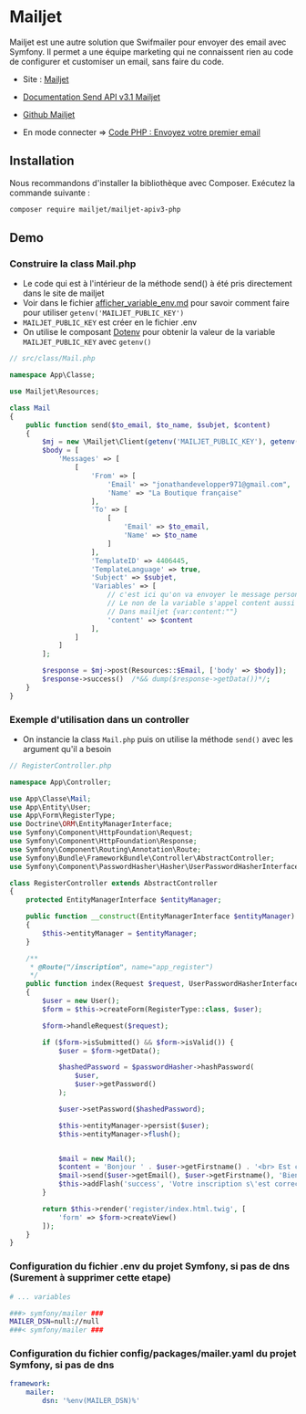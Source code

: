 # Mailjet

Mailjet est une autre solution que Swifmailer pour envoyer des email avec Symfony.
Il permet a une équipe marketing qui ne connaissent rien au code de configurer et customiser un email, sans faire du code. 

- Site : [Mailjet](https://www.mailjet.com/fr)

- [Documentation Send API v3.1 Mailjet](https://dev.mailjet.com/email/guides/send-api-v31/)
- [Github Mailjet](https://github.com/mailjet/mailjet-apiv3-php)
- En mode connecter => [Code PHP : Envoyez votre premier email](https://app.mailjet.com/auth/get_started/developer)

## Installation
Nous recommandons d'installer la bibliothèque avec Composer. Exécutez la commande suivante :

```bash
composer require mailjet/mailjet-apiv3-php
```

## Demo
### Construire la class Mail.php

- Le code qui est à l'intérieur de la méthode send() à été pris directement dans le site de mailjet
- Voir dans le fichier [afficher_variable_env.md](https://github.com/jonas18121/help/blob/master/Symfony/doc/afficher_variable_env.md) pour savoir comment faire pour utiliser `getenv('MAILJET_PUBLIC_KEY')`
- `MAILJET_PUBLIC_KEY` est créer en le fichier .env
- On utilise le composant [Dotenv](https://symfony.com/doc/4.3/components/dotenv.html) pour obtenir la valeur de la variable `MAILJET_PUBLIC_KEY` avec `getenv()` 

```php
// src/class/Mail.php

namespace App\Classe;

use Mailjet\Resources;

class Mail
{
    public function send($to_email, $to_name, $subjet, $content)
    {
        $mj = new \Mailjet\Client(getenv('MAILJET_PUBLIC_KEY'), getenv('MAILJET_SECRET_KEY'),true,['version' => 'v3.1']);
        $body = [
            'Messages' => [
                [
                    'From' => [
                        'Email' => "jonathandevelopper971@gmail.com",
                        'Name' => "La Boutique française"
                    ],
                    'To' => [
                        [
                            'Email' => $to_email,
                            'Name' => $to_name
                        ]
                    ],
                    'TemplateID' => 4406445,
                    'TemplateLanguage' => true,
                    'Subject' => $subjet,
                    'Variables' => [
                        // c'est ici qu'on va envoyer le message personnaliser dans le template qui est dans mailjet
                        // Le non de la variable s'appel content aussi dans mailjet
                        // Dans mailjet {var:content:""}
                        'content' => $content 
                    ],
                ]
            ]
        ];

        $response = $mj->post(Resources::$Email, ['body' => $body]);
        $response->success()  /*&& dump($response->getData())*/;  
    }
}
```

### Exemple d'utilisation dans un controller

- On instancie la class `Mail.php` puis on utilise la méthode `send()` avec les argument qu'il a besoin

```php
// RegisterController.php

namespace App\Controller;

use App\Classe\Mail;
use App\Entity\User;
use App\Form\RegisterType;
use Doctrine\ORM\EntityManagerInterface;
use Symfony\Component\HttpFoundation\Request;
use Symfony\Component\HttpFoundation\Response;
use Symfony\Component\Routing\Annotation\Route;
use Symfony\Bundle\FrameworkBundle\Controller\AbstractController;
use Symfony\Component\PasswordHasher\Hasher\UserPasswordHasherInterface;

class RegisterController extends AbstractController
{
    protected EntityManagerInterface $entityManager;

    public function __construct(EntityManagerInterface $entityManager) 
    {
        $this->entityManager = $entityManager;    
    }

    /**
     * @Route("/inscription", name="app_register")
     */
    public function index(Request $request, UserPasswordHasherInterface $passwordHasher): Response
    {
        $user = new User();
        $form = $this->createForm(RegisterType::class, $user);

        $form->handleRequest($request);

        if ($form->isSubmitted() && $form->isValid()) {
            $user = $form->getData();

            $hashedPassword = $passwordHasher->hashPassword(
                $user,
                $user->getPassword()
            );

            $user->setPassword($hashedPassword);

            $this->entityManager->persist($user);
            $this->entityManager->flush();


            $mail = new Mail();
            $content = 'Bonjour ' . $user->getFirstname() . '<br> Est ce que vous savez que ....';
            $mail->send($user->getEmail(), $user->getFirstname(), 'Bienvenue sur la Boutique Française', $content);
            $this->addFlash('success', 'Votre inscription s\'est correctement déroulée');
        }

        return $this->render('register/index.html.twig', [
            'form' => $form->createView()
        ]);
    }
}
```

### Configuration du fichier .env du projet Symfony, si pas de dns (Surement à supprimer cette etape)

```bash
# ... variables

###> symfony/mailer ###
MAILER_DSN=null://null
###< symfony/mailer ###
```


### Configuration du fichier config/packages/mailer.yaml du projet Symfony, si pas de dns

```yaml
framework:
    mailer:
        dsn: '%env(MAILER_DSN)%'
```